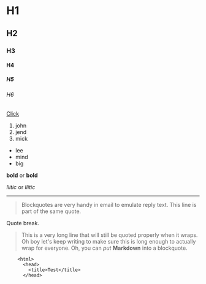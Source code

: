 # H1
## H2
### H3
#### H4
##### H5
###### H6

[Click](https://www.google.com)

1. john
2. jend
3. mick

* lee
* mind
* big

**bold** or __bold__

*Ilitic* or _Ilitic_

***

> Blockquotes are very handy in email to emulate reply text.
> This line is part of the same quote.

Quote break.

> This is a very long line that will still be quoted properly when it wraps. Oh boy let's keep writing to make sure this is long enough to actually wrap for everyone. Oh, you can *put* **Markdown** into a blockquote. 

        <html>
          <head>
            <title>Test</title>
          </head>